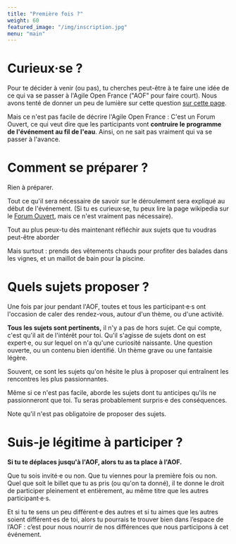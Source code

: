 ```yaml
---
title: "Première fois ?"
weight: 60
featured_image: "/img/inscription.jpg"
menu: "main"
---
```


# Curieux·se ?

Pour te décider à venir (ou pas), tu cherches peut-être à te faire une idée de
ce qui va se passer à l'Agile Open France ("AOF" pour faire court). 
Nous avons tenté de donner un peu de lumière sur cette question [sur cette page](/esprit).

Mais ce n'est pas facile de décrire l'Agile Open France : C'est un Forum Ouvert, ce qui
veut dire que les participants vont **contruire le programme de l'événement au
fil de l'eau**. Ainsi, on ne sait pas vraiment qui va se passer à l'avance.

# Comment se préparer ?

Rien à préparer.

Tout ce qu'il sera nécessaire de savoir sur le déroulement sera expliqué au début de l'événement.
(Si tu es curieux·se, tu peux lire la page wikipedia sur le [Forum Ouvert](https://fr.wikipedia.org/wiki/M%C3%A9thodologie_Forum_Ouvert), mais ce n'est vraiment pas nécessaire).

Tout au plus peux-tu dès maintenant réfléchir aux sujets que tu voudras peut-être aborder

Mais surtout : prends des vêtements chauds pour profiter des balades dans les
vignes, et un maillot de bain pour la piscine. 

# Quels sujets proposer ?

Une fois par jour pendant l'AOF, toutes et tous les participant·e·s ont l'occasion de 
caler des rendez-vous, autour d'un thème, ou d'une activité.

**Tous les sujets sont pertinents,** il n'y a pas de hors sujet.  Ce qui
compte, c'est qu'il ait de l'intérêt pour toi.  Qu'il s'agisse de sujets dont
on est expert·e, ou sur lequel on n'a qu'une curiosité naissante. Une
question ouverte, ou un contenu bien identifié. Un thème grave ou une fantaisie
légère.

Souvent, ce sont les sujets qu'on hésite le plus à proposer qui entraînent les rencontres
les plus passionnantes. 

Même si ce n'est pas facile, aborde les sujets dont tu anticipes qu'ils ne passionneront que toi. 
Tu seras probablement surpris·e des conséquences.

Note qu'il n'est pas obligatoire de proposer des sujets.

# Suis-je légitime à participer ?

**Si tu te déplaces jusqu'à l'AOF, alors tu as ta place à l'AOF.**

Que tu sois invité·e ou non. Que tu viennes pour la première fois ou non.
Quel que soit le billet que tu as pris (ou qu'on ta donné), il te donne le droit de participer
pleinement et entièrement, au même titre que les autres participant·e·s.

Et si tu te sens un peu différent·e des autres et si tu aimes que les autres
soient différent·es de toi, alors tu pourrais te trouver bien dans l’espace de
l’AOF : c’est pour nous nourrir de nos différences que nous participons à cet
événement.
